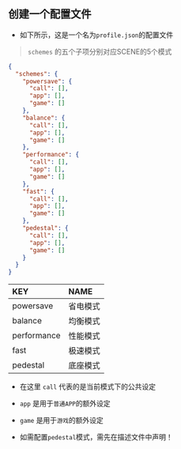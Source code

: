 ## 创建一个配置文件

- 如下所示，这是一个名为`profile.json`的配置文件
> `schemes` 的五个子项分别对应SCENE的5个模式

```json
{
  "schemes": {
    "powersave": {
      "call": [],
      "app": [],
      "game": []
    },
    "balance": {
      "call": [],
      "app": [],
      "game": []
    },
    "performance": {
      "call": [],
      "app": [],
      "game": []
    },
    "fast": {
      "call": [],
      "app": [],
      "game": []
    },
    "pedestal": {
      "call": [],
      "app": [],
      "game": []
    }
  }
}
```

| KEY | NAME |
| :- | :- |
| powersave | 省电模式 |
| balance | 均衡模式 |
| performance | 性能模式 |
| fast | 极速模式 |
| pedestal | 底座模式 |

- 在这里 `call` 代表的是当前模式下的公共设定
- `app` 是用于`普通APP`的额外设定
- `game` 是用于`游戏`的额外设定

- 如需配置`pedestal`模式，需先在描述文件中声明！